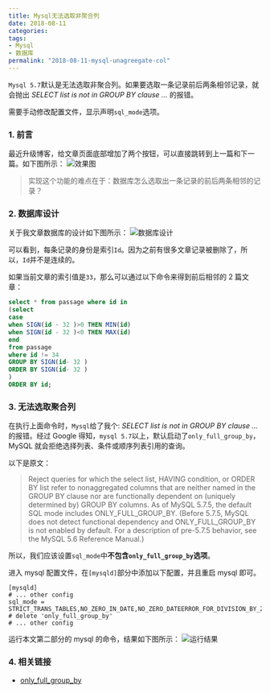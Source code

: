 ```yaml
---
title: Mysql无法选取非聚合列
date: 2018-08-11
categories:
tags:
- Mysql
- 数据库
permalink: "2018-08-11-mysql-unagreegate-col"
---
```


`Mysql 5.7`默认是无法选取非聚合列。如果要选取一条记录前后两条相邻记录，就会抛出 _SELECT list is not in GROUP BY clause ..._ 的报错。

需要手动修改配置文件，显示声明`sql_mode`选项。

<!-- more -->

### 1. 前言

最近升级博客，给文章页面底部增加了两个按钮，可以直接跳转到上一篇和下一篇。如下图所示：
![效果图](/images/Mysql/Mysql无法选取非聚合列/1.png)

> 实现这个功能的难点在于：数据库怎么选取出一条记录的前后两条相邻的记录？

### 2. 数据库设计

关于我文章数据库的设计如下图所示：
![数据库设计](/images/Mysql/Mysql无法选取非聚合列/2.png)

可以看到，每条记录的身份是索引`Id`。因为之前有很多文章记录被删除了，所以，`Id`并不是连续的。

如果当前文章的索引值是`33`，那么可以通过以下命令来得到前后相邻的 2 篇文章：

```sql
select * from passage where id in
(select
case
when SIGN(id - 32 )>0 THEN MIN(id)
when SIGN(id - 32 )<0 THEN MAX(id)
end
from passage
where id != 34
GROUP BY SIGN(id- 32 )
ORDER BY SIGN(id- 32 )
)
ORDER BY id;
```

### 3. 无法选取聚合列

在执行上面命令时，`Mysql`给了我个: _SELECT list is not in GROUP BY clause ..._ 的报错。经过 Google 得知，`mysql 5.7`以上，默认启动了`only_full_group_by`，MySQL 就会拒绝选择列表、条件或顺序列表引用的查询。

以下是原文：

> Reject queries for which the select list, HAVING condition, or ORDER BY list refer to nonaggregated columns that are neither named in the GROUP BY clause nor are functionally dependent on (uniquely determined by) GROUP BY columns.
> As of MySQL 5.7.5, the default SQL mode includes ONLY_FULL_GROUP_BY. (Before 5.7.5, MySQL does not detect functional dependency and ONLY_FULL_GROUP_BY is not enabled by default. For a description of pre-5.7.5 behavior, see the MySQL 5.6 Reference Manual.)

所以，我们应该设置`sql_mode`中**不包含`only_full_group_by`选项**。

进入 mysql 配置文件，在`[mysqld]`部分中添加以下配置，并且重启 mysql 即可。

```shell
[mysqld]
# ... other config
sql_mode = STRICT_TRANS_TABLES,NO_ZERO_IN_DATE,NO_ZERO_DATEERROR_FOR_DIVISION_BY_ZERO,NO_AUTO_CREATE_USER,NO_ENGINE_SUBSTITUTION # delete 'only_full_group_by'
# ... other config
```

运行本文第二部分的 mysql 的命令，结果如下图所示：
![运行结果](/images/Mysql/Mysql无法选取非聚合列/3.png)

### 4. 相关链接

- [only_full_group_by](https://dev.mysql.com/doc/refman/5.7/en/sql-mode.html#sqlmode_only_full_group_by)
